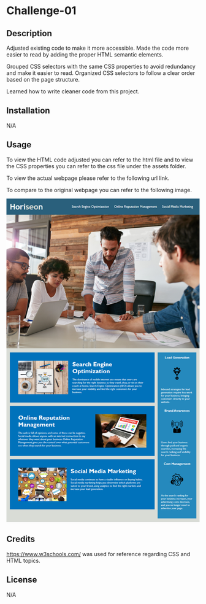 # Challenge-01

## Description

Adjusted existing code to make it more accessible. Made the code more easier to read by adding the proper HTML semantic elements. 

Grouped CSS selectors with the same CSS properties to avoid redundancy and make it easier to read. Organized CSS selectors to follow a clear order based on the page structure. 

Learned how to write cleaner code from this project. 

## Installation

N/A

## Usage

To view the HTML code adjusted you can refer to the html file and to view the CSS properties 
you can refer to the css file under the assets folder. 

To view the actual webpage please refer to the following url link.

To compare to the original webpage you can refer to the following image. 

![alt text](Assets/01-html-css-git-homework-demo.png)

## Credits

https://www.w3schools.com/ was used for reference regarding CSS and HTML topics. 

## License

N/A